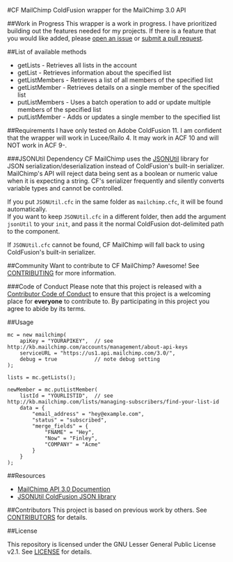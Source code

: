 #CF MailChimp
ColdFusion wrapper for the MailChimp 3.0 API

##Work in Progress
This wrapper is a work in progress. I have prioritized building out the features needed for my projects. 
If there is a feature that you would like added, please [open an issue](https://github.com/kevindb/cf-mailchimp/issues/new) or [submit a pull request](https://github.com/kevindb/cf-mailchimp/pulls).

##List of available methods
- getLists - Retrieves all lists in the account
- getList - Retrieves information about the specified list
- getListMembers - Retrieves a list of all members of the specified list
- getListMember - Retrieves details on a single member of the specified list
- putListMembers - Uses a batch operation to add or update multiple members of the specified list
- putListMember - Adds or updates a single member to the specified list

##Requirements
I have only tested on Adobe ColdFusion 11. I am confident that the wrapper will work in Lucee/Railo 4. It may work in ACF 10 and will NOT work in ACF 9-.

###JSONUtil Dependency
CF MailChimp uses the [JSONUtil](https://github.com/CFCommunity/jsonutil) library for JSON serialization/deserialization instead of ColdFusion's built-in serializer. MailChimp's API will reject data being sent as a boolean or numeric value when it is expecting a string. CF's serializer frequently and silently converts variable types and cannot be controlled.

If you put `JSONUtil.cfc` in the same folder as `mailchimp.cfc`, it will be found automatically.  
If you want to keep `JSONUtil.cfc` in a different folder, then add the argument `jsonUtil` to your `init`, and pass it the normal ColdFusion dot-delimited path to the component.

If `JSONUtil.cfc` cannot be found, CF MailChimp will fall back to using ColdFusion's built-in serializer.

##Community
Want to contribute to CF MailChimp? Awesome! See [CONTRIBUTING](CONTRIBUTING.md) for more information.

###Code of Conduct
Please note that this project is released with a [Contributor Code of Conduct](CODE_OF_CONDUCT.md) to ensure that this project is a welcoming place for **everyone** to contribute to. By participating in this project you agree to abide by its terms.

##Usage
```
mc = new mailchimp(
	apiKey = "YOURAPIKEY",	// see http://kb.mailchimp.com/accounts/management/about-api-keys
	serviceURL = "https://us1.api.mailchimp.com/3.0/",
	debug = true			// note debug setting
);

lists = mc.getLists();

newMember = mc.putListMember(
	listId = "YOURLISTID",	// see http://kb.mailchimp.com/lists/managing-subscribers/find-your-list-id
	data = {
		"email_address" = "hey@example.com",
		"status" = "subscribed",
		"merge_fields" = {
			"FNAME" = "Hey",
			"Now" = "Finley",
			"COMPANY" = "Acme"
		}
	}
);
```

##Resources
* [MailChimp API 3.0 Documention](http://developer.mailchimp.com/)
* [JSONUtil ColdFusion JSON library](https://github.com/CFCommunity/jsonutil)

##Contributors
This project is based on previous work by others. 
See [CONTRIBUTORS](CONTRIBUTORS.md) for details.

##License

This repository is licensed under the GNU Lesser General Public License v2.1. 
See [LICENSE](LICENSE) for details.
